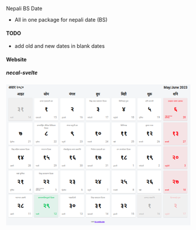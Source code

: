 Nepali BS Date
- All in one package for nepali date (BS)

#### TODO
- add old and new dates in blank dates

#### Website
##### necal-svelte
![nepali calculator image](./images/1.png "a title")
